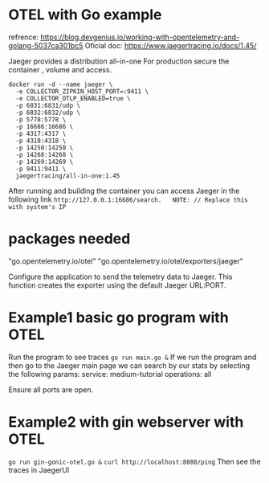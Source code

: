 # OTEL with Go example 

refrence: https://blog.devgenius.io/working-with-opentelemetry-and-golang-5037ca301bc5
Oficial doc: https://www.jaegertracing.io/docs/1.45/

Jaeger provides a distribution all-in-one
For production secure the container , volume and access.
```
docker run -d --name jaeger \
  -e COLLECTOR_ZIPKIN_HOST_PORT=:9411 \
  -e COLLECTOR_OTLP_ENABLED=true \
  -p 6831:6831/udp \
  -p 6832:6832/udp \
  -p 5778:5778 \
  -p 16686:16686 \
  -p 4317:4317 \
  -p 4318:4318 \
  -p 14250:14250 \
  -p 14268:14268 \
  -p 14269:14269 \
  -p 9411:9411 \
  jaegertracing/all-in-one:1.45
```

After running and building the container you can access Jaeger in the following link ```http://127.0.0.1:16686/search.  
NOTE: // Replace this with system's IP ```

# packages needed
"go.opentelemetry.io/otel"
"go.opentelemetry.io/otel/exporters/jaeger"

Configure the application to send the telemetry data to Jaeger. This function creates the exporter using the default Jaeger URL:PORT.

# Example1 basic go program with OTEL
Run the program to see traces
``` go run main.go & ```
If we run the program and then go to the Jaeger main page we can search by our stats by selecting the following params:
service: medium-tutorial
operations: all

Ensure all ports are open.

# Example2 with gin webserver with OTEL
```go run gin-gonic-otel.go &```
```curl http://localhost:8080/ping```
Then see the traces in JaegerUI 